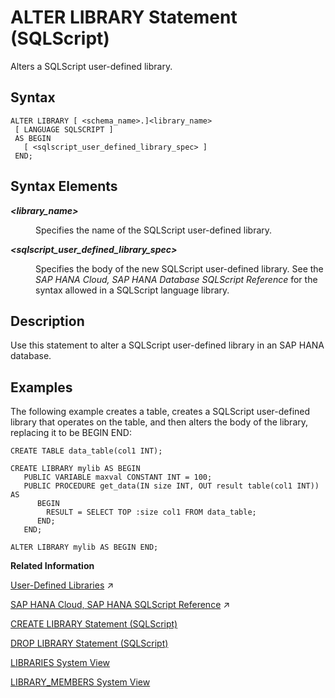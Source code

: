 <!-- loiod0b979ccbbd14377983f254e85241ff4 -->

# ALTER LIBRARY Statement \(SQLScript\)

Alters a SQLScript user-defined library.



<a name="loiod0b979ccbbd14377983f254e85241ff4__section_wtr_2lf_scb"/>

## Syntax

```
ALTER LIBRARY [ <schema_name>.]<library_name>
 [ LANGUAGE SQLSCRIPT ]
 AS BEGIN
   [ <sqlscript_user_defined_library_spec> ]
 END;
```



<a name="loiod0b979ccbbd14377983f254e85241ff4__section_hcs_2lf_scb"/>

## Syntax Elements


<dl>
<dt><b>

*<library\_name\>*

</b></dt>
<dd>

Specifies the name of the SQLScript user-defined library.



</dd>
</dl>


<dl>
<dt><b>

*<sqlscript\_user\_defined\_library\_spec\>*

</b></dt>
<dd>

Specifies the body of the new SQLScript user-defined library. See the *SAP HANA Cloud, SAP HANA Database SQLScript Reference* for the syntax allowed in a SQLScript language library.



</dd>
</dl>



<a name="loiod0b979ccbbd14377983f254e85241ff4__section_cks_2lf_scb"/>

## Description

Use this statement to alter a SQLScript user-defined library in an SAP HANA database.



<a name="loiod0b979ccbbd14377983f254e85241ff4__section_omw_k3b_2gb"/>

## Examples

The following example creates a table, creates a SQLScript user-defined library that operates on the table, and then alters the body of the library, replacing it to be BEGIN END:

```
CREATE TABLE data_table(col1 INT);
				
CREATE LIBRARY mylib AS BEGIN
   PUBLIC VARIABLE maxval CONSTANT INT = 100;
   PUBLIC PROCEDURE get_data(IN size INT, OUT result table(col1 INT)) AS 
      BEGIN
    	RESULT = SELECT TOP :size col1 FROM data_table;
	  END;
   END;
				
ALTER LIBRARY mylib AS BEGIN END;
```

**Related Information**  


[User-Defined Libraries](https://help.sap.com/viewer/d1cb63c8dd8e4c35a0f18aef632687f0/2024_3_QRC/en-US/7cd14f1931404738a05c5e93e22564af.html "") :arrow_upper_right:

[SAP HANA Cloud, SAP HANA SQLScript Reference](https://help.sap.com/viewer/d1cb63c8dd8e4c35a0f18aef632687f0/2024_3_QRC/en-US/28f2d64d4fab4e789ee0070be418419d.html "This reference describes how to use the SQL extension SAP HANA SQLScript to embed data-intensive application logic into SAP HANA.") :arrow_upper_right:

[CREATE LIBRARY Statement \(SQLScript\)](create-library-statement-sqlscript-62263ce.md "Creates a SQLScript user-defined library.")

[DROP LIBRARY Statement \(SQLScript\)](drop-library-statement-sqlscript-d416079.md "Drops a SQLScript user-defined library.")

[LIBRARIES System View](../../020-System-Views-Reference/021-System-Views/libraries-system-view-7e48a10.md "Provides information about available public language libraries.")

[LIBRARY\_MEMBERS System View](../../020-System-Views-Reference/021-System-Views/library-members-system-view-215c8db.md "Provides member information for SQLScript user-defined libraries.")

